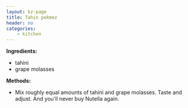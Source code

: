 ```yaml
---
layout: kz-page
title: Tahin pekmez
header: no
categories:
    - kitchen
---
```


**Ingredients:**

* tahini
* grape molasses

**Methods:**

* Mix roughly equal amounts of tahini and grape molasses. Taste and adjust. And you'll never buy Nutella again.
